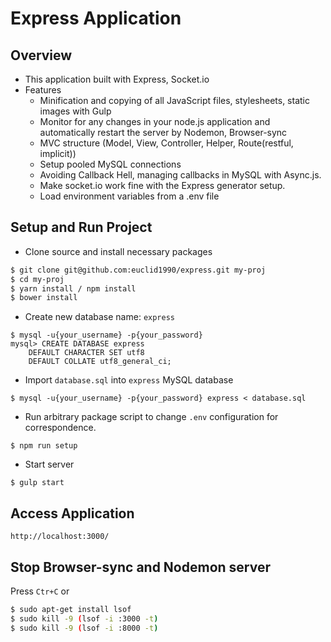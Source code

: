 # Express Application

## Overview
- This application built with Express, Socket.io
- Features
  - Minification and copying of all JavaScript files, stylesheets, static images with Gulp
  - Monitor for any changes in your node.js application and automatically restart the server by Nodemon, Browser-sync
  - MVC structure (Model, View, Controller, Helper, Route(restful, implicit))
  - Setup pooled MySQL connections
  - Avoiding Callback Hell, managing callbacks in MySQL with Async.js.
  - Make socket.io work fine with the Express generator setup.
  - Load environment variables from a .env file

## Setup and Run Project

- Clone source and install necessary packages

```bash
$ git clone git@github.com:euclid1990/express.git my-proj
$ cd my-proj
$ yarn install / npm install
$ bower install
```

- Create new database name: `express`

```
$ mysql -u{your_username} -p{your_password}
mysql> CREATE DATABASE express
    DEFAULT CHARACTER SET utf8
    DEFAULT COLLATE utf8_general_ci;
```

- Import `database.sql` into `express` MySQL database

```
$ mysql -u{your_username} -p{your_password} express < database.sql
```

- Run arbitrary package script to change `.env` configuration for correspondence.

```
$ npm run setup
```

- Start server

```
$ gulp start
```

## Access Application

```
http://localhost:3000/
```

## Stop Browser-sync and Nodemon server

Press `Ctr+C` or

```bash
$ sudo apt-get install lsof
$ sudo kill -9 (lsof -i :3000 -t)
$ sudo kill -9 (lsof -i :8000 -t)
```